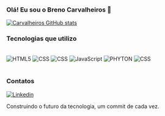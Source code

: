 ### Olá! Eu sou o Breno Carvalheiros 👋

[![Carvalheiros GitHub stats](https://github-readme-stats.vercel.app/api?username=Carvalheiros&show_icons=true&theme=gruvbox)](https://github.com/anuraghazra/github-readme-stats)

### Tecnologias que utilizo

<div style="display: inline_block"><br/>
  <img align="center" alt="HTML5" src="https://img.shields.io/badge/HTML5-E34F26?style=for-the-badge&logo=html5&logoColor=white"/>
  <img align="center" alt="CSS" src="https://img.shields.io/badge/CSS-239120?&style=for-the-badge&logo=css3&logoColor=white"/>
  <img align="center" alt="CSS" src="https://img.shields.io/badge/PHP-777BB4?style=for-the-badge&logo=php&logoColor=white"/>
  <img align="center" alt="JavaScript" src="https://img.shields.io/badge/JavaScript-323330?style=for-the-badge&logo=javascript&logoColor=F7DF1E"/>
  <img align="center" alt="PHYTON" src="https://img.shields.io/badge/Python-14354C?style=for-the-badge&logo=python&logoColor=white"/>
  <img align="center" alt="CSS" src="https://img.shields.io/badge/Cypress-04C38E?style=for-the-badge&logo="/>
    </div></br>

### Contatos
[![Linkedin](https://img.shields.io/badge/LinkedIn-0077B5?style=for-the-badge&logo=linkedin&logoColor=white
)](https://https://www.linkedin.com/in/breno-carvalheiros)

Construindo o futuro da tecnologia, um commit de cada vez.

